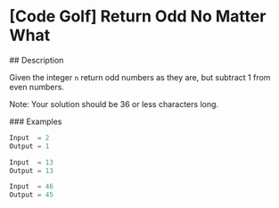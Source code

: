 # [Code Golf] Return Odd No Matter What

## Description

Given the integer `n` return odd numbers as they are, but subtract 1 from even numbers.

Note: Your solution should be 36 or less characters long.

### Examples

```python
Input  = 2
Output = 1

Input  = 13
Output = 13

Input  = 46
Output = 45
```
